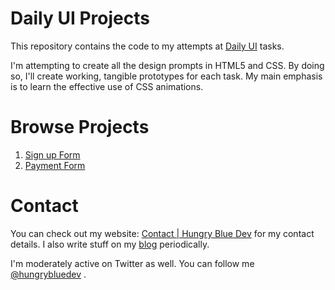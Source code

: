 # Daily UI Projects

This repository contains the code to my attempts at [Daily UI](https://www.dailyui.co/) tasks.

I\'m attempting to create all the design prompts in HTML5 and CSS. By doing so, I\'ll create working, tangible prototypes for each task. My main emphasis is to learn the effective use of CSS animations.

# Browse Projects

1. [Sign up Form](001-SignUp/)
2. [Payment Form](002-CheckoutForm/)

# Contact

You can check out my website: [Contact | Hungry Blue Dev](https://hungrybluedev.in/contact) for my contact details. I also write stuff on my [blog](https://hungrybluedev.in/blog/) periodically.

I\'m moderately active on Twitter as well. You can follow me [\@hungrybluedev](https://twitter.com/hungrybluedev/) .
